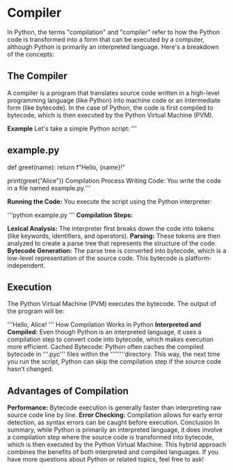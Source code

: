 # Compiler

In Python, the terms "compilation" and "compiler" refer to how the Python code is transformed into a form that can be executed by a computer, although Python is primarily an interpreted language. Here's a breakdown of the concepts:

## The Compiler

A compiler is a program that translates source code written in a high-level programming language (like Python) into machine code or an intermediate form (like bytecode). In the case of Python, the code is first compiled to bytecode, which is then executed by the Python Virtual Machine (PVM).

**Example**
Let's take a simple Python script:
'''

## example.py

def greet(name):
return f"Hello, {name}!"

print(greet("Alice"))
Compilation Process
Writing Code: You write the code in a file named example.py.'''

**Running the Code:** You execute the script using the Python interpreter:

'''python example.py
'''
**Compilation Steps:**

**Lexical Analysis:** The interpreter first breaks down the code into tokens (like keywords, identifiers, and operators).
**Parsing:** These tokens are then analyzed to create a parse tree that represents the structure of the code.
**Bytecode Generation:** The parse tree is converted into bytecode, which is a low-level representation of the source code. This bytecode is platform-independent.

## Execution

The Python Virtual Machine (PVM) executes the bytecode.
The output of the program will be:

'''Hello, Alice!
'''
How Compilation Works in Python
**Interpreted and Compiled:** Even though Python is an interpreted language, it uses a compilation step to convert code into bytecode, which makes execution more efficient.
Cached Bytecode: Python often caches the compiled bytecode in '''.pyc''' files within the ''''''''directory. This way, the next time you run the script, Python can skip the compilation step if the source code hasn’t changed.

## Advantages of Compilation

**Performance:** Bytecode execution is generally faster than interpreting raw source code line by line.
**Error Checking:** Compilation allows for early error detection, as syntax errors can be caught before execution.
Conclusion
In summary, while Python is primarily an interpreted language, it does involve a compilation step where the source code is transformed into bytecode, which is then executed by the Python Virtual Machine. This hybrid approach combines the benefits of both interpreted and compiled languages. If you have more questions about Python or related topics, feel free to ask!
